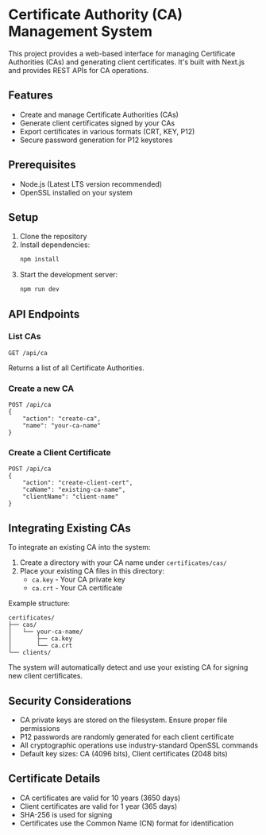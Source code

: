 # Certificate Authority (CA) Management System

This project provides a web-based interface for managing Certificate Authorities (CAs) and generating client certificates. It's built with Next.js and provides REST APIs for CA operations.

## Features

- Create and manage Certificate Authorities (CAs)
- Generate client certificates signed by your CAs
- Export certificates in various formats (CRT, KEY, P12)
- Secure password generation for P12 keystores

## Prerequisites

- Node.js (Latest LTS version recommended)
- OpenSSL installed on your system

## Setup

1. Clone the repository
2. Install dependencies:
   ```bash
   npm install
   ```
3. Start the development server:
   ```bash
   npm run dev
   ```

## API Endpoints

### List CAs
```
GET /api/ca
```
Returns a list of all Certificate Authorities.

### Create a new CA
```
POST /api/ca
{
    "action": "create-ca",
    "name": "your-ca-name"
}
```

### Create a Client Certificate
```
POST /api/ca
{
    "action": "create-client-cert",
    "caName": "existing-ca-name",
    "clientName": "client-name"
}
```

## Integrating Existing CAs

To integrate an existing CA into the system:

1. Create a directory with your CA name under `certificates/cas/`
2. Place your existing CA files in this directory:
   - `ca.key` - Your CA private key
   - `ca.crt` - Your CA certificate

Example structure:
```
certificates/
├── cas/
│   └── your-ca-name/
│       ├── ca.key
│       └── ca.crt
└── clients/
```

The system will automatically detect and use your existing CA for signing new client certificates.

## Security Considerations

- CA private keys are stored on the filesystem. Ensure proper file permissions
- P12 passwords are randomly generated for each client certificate
- All cryptographic operations use industry-standard OpenSSL commands
- Default key sizes: CA (4096 bits), Client certificates (2048 bits)

## Certificate Details

- CA certificates are valid for 10 years (3650 days)
- Client certificates are valid for 1 year (365 days)
- SHA-256 is used for signing
- Certificates use the Common Name (CN) format for identification
